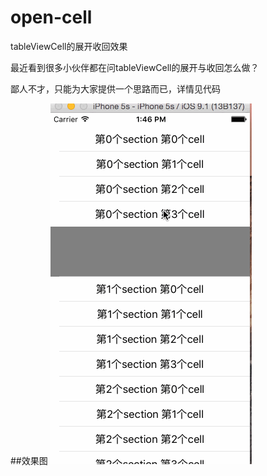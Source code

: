 # open-cell
tableViewCell的展开收回效果

最近看到很多小伙伴都在问tableViewCell的展开与收回怎么做？

鄙人不才，只能为大家提供一个思路而已，详情见代码

##效果图
![open-cell icon](https://github.com/honzon-0/open-cell/blob/master/TableViewCell收回与展开/source/OpenCellGif.gif)

